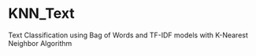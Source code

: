 # KNN_Text
Text Classification using Bag of Words and TF-IDF models with K-Nearest Neighbor Algorithm
